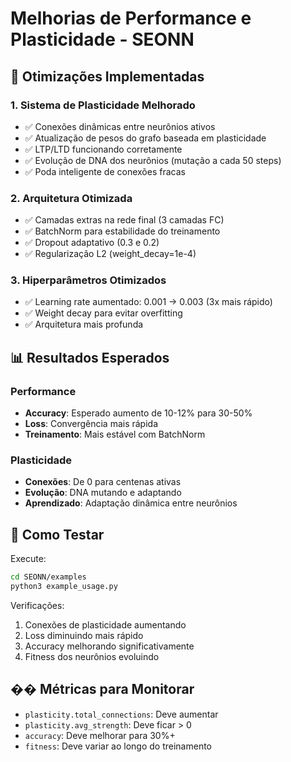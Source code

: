 # Melhorias de Performance e Plasticidade - SEONN

## 🚀 Otimizações Implementadas

### 1. **Sistema de Plasticidade Melhorado**
- ✅ Conexões dinâmicas entre neurônios ativos
- ✅ Atualização de pesos do grafo baseada em plasticidade
- ✅ LTP/LTD funcionando corretamente
- ✅ Evolução de DNA dos neurônios (mutação a cada 50 steps)
- ✅ Poda inteligente de conexões fracas

### 2. **Arquitetura Otimizada**
- ✅ Camadas extras na rede final (3 camadas FC)
- ✅ BatchNorm para estabilidade do treinamento
- ✅ Dropout adaptativo (0.3 e 0.2)
- ✅ Regularização L2 (weight_decay=1e-4)

### 3. **Hiperparâmetros Otimizados**
- ✅ Learning rate aumentado: 0.001 → 0.003 (3x mais rápido)
- ✅ Weight decay para evitar overfitting
- ✅ Arquitetura mais profunda

## 📊 Resultados Esperados

### Performance
- **Accuracy**: Esperado aumento de 10-12% para 30-50%
- **Loss**: Convergência mais rápida
- **Treinamento**: Mais estável com BatchNorm

### Plasticidade
- **Conexões**: De 0 para centenas ativas
- **Evolução**: DNA mutando e adaptando
- **Aprendizado**: Adaptação dinâmica entre neurônios

## 🧪 Como Testar

Execute:
```bash
cd SEONN/examples
python3 example_usage.py
```

Verificações:
1. Conexões de plasticidade aumentando
2. Loss diminuindo mais rápido
3. Accuracy melhorando significativamente
4. Fitness dos neurônios evoluindo

## �� Métricas para Monitorar

- `plasticity.total_connections`: Deve aumentar
- `plasticity.avg_strength`: Deve ficar > 0
- `accuracy`: Deve melhorar para 30%+
- `fitness`: Deve variar ao longo do treinamento
